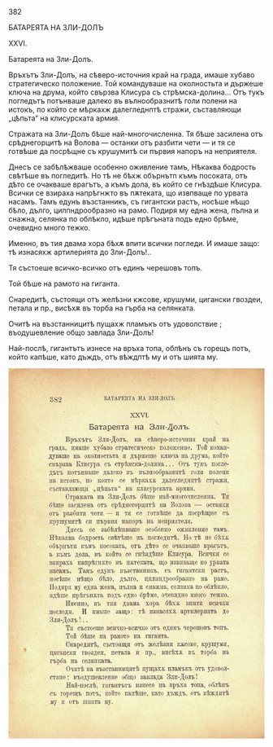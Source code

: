 ﻿382

БАТАРЕЯТА НА ЗЛИ-ДОЛЪ

XXVI.

Батареята на Зли-Долъ.

Връхътъ Зли-Долъ, на сѣверо-источния край на града, имаше хубаво стратегическо положение. Той командуваше на околностьта и държеше ключа на друма, който свързва Клисура съ стрѣмска-долина... Отъ тукъ погледътъ потънваше далеко въ вълнообразнитѣ голи полени на истокъ, по който се мѣркахж далегледнптѣ стражи, съставляющи „цѣпьта“ на клисурската армия.

Стражата на Зли-Долъ бѣше най-многочисленна. Тя бѣше засилена отъ срѣднегорцитѣ на Волова — останки отъ разбити чети — и тя се готвѣше да посрѣщне съ крушумитѣ си първия напоръ на неприятеля.

Днесъ се забѣлѣжваше особенно оживление тамъ, Нѣкаква бодрость свѣтѣше въ погледитѣ. Но тѣ не бѣхж обърнътп къмъ посоката, отъ дѣто се очакваше врагътъ, а къмъ дола, въ който се гнѣздѣше Клисура. Всички се взираха напрѣгнжто въ пѫтеката, що извпваще по урвата насамъ. Тамъ едунъ възстанникъ, съ гигантски растъ, носѣше нѣщо бѣло, дълго, цилпндрообразно на рамо. Подиря му една жена, пълна и снажна, селянка по облѣкло, идѣше прѣгъната подъ едно брѣме, очевидно много тежко.

Именно, въ тия двама хора бѣхѫ впити всички погледи. И имаше защо: тѣ изнасяхж артилерията до Зли-Долъ!..

Тя състоеше всичко-всичко отъ единъ черешовъ топъ.

Той бѣше на рамото на гиганта.

Снаредитѣ, състоящи отъ желѣзни кжсове, крушуми, цигански гвоздеи, петала и пр., висѣхѫ въ торба на гърба на селянката.

Очитѣ на възстанницитѣ пущахж пламъкъ отъ удоволствие ; въодушевление общо завлада Зли-Долъ!

Най-послѣ, гигантътъ изнесе на връха топа, облѣнъ съ горещъ потъ, който капѣше, като дъждъ, отъ вѣждптѣ му и отъ шията му.

![original](images/425.jpg)


